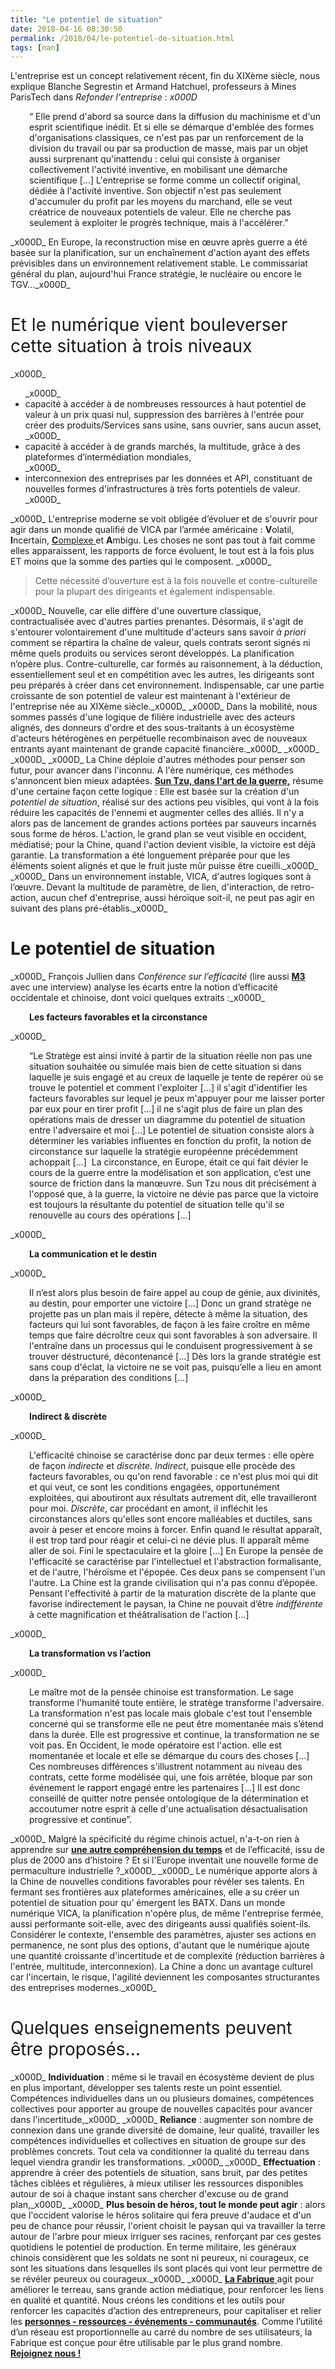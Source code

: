 ```yaml
---
title: "Le potentiel de situation"
date: 2018-04-16 08:30:50
permalink: /2018/04/le-potentiel-de-situation.html
tags: [nan]
---
```


<span style="font-weight: 400;">L'entreprise est un concept relativement récent, fin du XIXème siècle, nous explique Blanche Segrestin et Armand Hatchuel, professeurs à Mines ParisTech dans <em>Refonder l'entreprise</em> : </span>_x000D_
<p style="padding-left: 30px;"><span style="font-weight: 400;">“ Elle prend d'abord sa source dans la diffusion du machinisme et d'un esprit scientifique inédit. Et si elle se démarque d'emblée des formes d'organisations classiques, ce n'est pas par un renforcement de la division du travail ou par sa production de masse, mais par un objet aussi surprenant qu'inattendu : celui qui consiste à organiser collectivement l'activité inventive, en mobilisant une démarche scientifique [...] L'entreprise se forme comme un collectif original, dédiée à l'activité inventive. Son objectif n'est pas seulement d'accumuler du profit par les moyens du marchand, elle se veut créatrice de nouveaux potentiels de valeur. Elle ne cherche pas seulement à exploiter le progrès technique, mais à l'accélérer.”</span></p>_x000D_
<span style="font-weight: 400;">En Europe, la reconstruction mise en œuvre après guerre a été basée sur la planification, sur un enchaînement d'action ayant des effets prévisibles dans un environnement relativement stable. Le commissariat général du plan, aujourd'hui France stratégie, le nucléaire ou encore le TGV...</span>_x000D_
<h1><span style="font-weight: 400;">Et le numérique vient bouleverser cette situation à trois niveaux</span></h1>_x000D_
<ul>_x000D_
 	<li style="font-weight: 400;"><span style="font-weight: 400;">capacité à accéder à de nombreuses ressources à haut potentiel de valeur à un prix quasi nul, suppression des barrières à l'entrée pour créer des produits/Services sans usine, sans ouvrier, sans aucun asset, </span></li>_x000D_
 	<li style="font-weight: 400;"><span style="font-weight: 400;">capacité à accéder à de grands marchés, la multitude, grâce à des plateformes d’intermédiation mondiales,</span></li>_x000D_
 	<li style="font-weight: 400;"><span style="font-weight: 400;">interconnexion des entreprises par les données et API, constituant de nouvelles formes d'infrastructures à très forts potentiels de valeur. </span></li>_x000D_
</ul>_x000D_
<span style="font-weight: 400;">L'entreprise moderne se voit obligée d’évoluer et de s'ouvrir pour agir dans un monde qualifié de VICA par l’armée américaine : <strong>V</strong>olatil, <strong>I</strong>ncertain, <a href="http://transportsdufutur.ademe.fr/2011/04/metanote-tdf-11-transports-mobilites-introduction-a-la-pensee-complexe.html" target="_blank" rel="noopener"><strong>C</strong>omplexe </a>et <strong>A</strong>mbigu. Les choses ne sont pas tout à fait comme elles apparaissent, les rapports de force évoluent, le tout est à la fois plus ET moins que la somme des parties qui le composent. </span>_x000D_
<blockquote><span style="font-weight: 400;">Cette nécessité d’ouverture est à la fois nouvelle et contre-culturelle pour la plupart des dirigeants et également indispensable. </span></blockquote>_x000D_
<span style="font-weight: 400;">Nouvelle, car elle diffère d'une ouverture classique, contractualisée avec d'autres parties prenantes. Désormais, il s'agit de s'entourer volontairement d'une multitude d'acteurs sans savoir </span><i><span style="font-weight: 400;">à priori</span></i><span style="font-weight: 400;"> comment se répartira la chaîne de valeur, quels contrats seront signés ni même quels produits ou services seront développés. La planification n’opère plus. Contre-culturelle, car formés au raisonnement, à la déduction, essentiellement seul et en compétition avec les autres, les dirigeants sont peu préparés à créer dans cet environnement. Indispensable, car une partie croissante de son potentiel de valeur est maintenant à l'extérieur de l'entreprise née au XIXème siècle.</span>_x000D_
_x000D_
<span style="font-weight: 400;">Dans la mobilité, nous sommes passés d'une logique de filière industrielle avec des acteurs alignés, des donneurs d'ordre et des sous-traitants à un écosystème d'acteurs hétérogènes en perpétuelle recombinaison avec de nouveaux entrants ayant maintenant de grande capacité financière.</span>_x000D_
_x000D_
<!--more-->_x000D_
_x000D_
<span style="font-weight: 400;">La Chine déploie d'autres méthodes pour penser son futur, pour avancer dans l'inconnu. A l'ère numérique, ces méthodes s'annoncent bien mieux adaptées. <a href="http://transportsdufutur.ademe.fr/2017/09/guerre-monde-numerique.html" target="_blank" rel="noopener"><strong>Sun Tzu, dans l'art de la guerre,</strong></a> résume d'une certaine façon cette logique : Elle est basée sur la création d'un </span><i><span style="font-weight: 400;">potentiel de situation</span></i><span style="font-weight: 400;">, réalisé sur des actions peu visibles, qui vont à la fois réduire les capacités de l'ennemi et augmenter celles des alliés. Il n'y a alors pas de lancement de grandes actions portées par sauveurs incarnés sous forme de héros. L'action, le grand plan se veut visible en occident, médiatisé; pour la Chine, quand l'action devient visible, la victoire est déjà garantie. La transformation a été longuement préparée pour que les éléments soient alignés et que le fruit juste mûr puisse être cueilli.</span>_x000D_
_x000D_
<span style="font-weight: 400;">Dans un environnement instable, VICA, d'autres logiques sont à l’œuvre. Devant la multitude de paramètre, de lien, d'interaction, de retro-action, aucun chef d'entreprise, aussi héroïque soit-il, ne peut pas agir en suivant des plans pré-établis.</span>_x000D_
<h1>Le potentiel de situation</h1>_x000D_
<span style="font-weight: 400;">François Jullien dans </span><i><span style="font-weight: 400;">Conférence sur l’efficacité</span></i><span style="font-weight: 400;"> (lire aussi <a href="https://www.millenaire3.com/publications/m3-societe-urbaine-et-action-publique-n-4" target="_blank" rel="noopener"><strong>M3</strong> </a>avec une interview) analyse les écarts entre la notion d’efficacité occidentale et chinoise, dont voici quelques extraits :</span>_x000D_
<p style="padding-left: 30px;"><strong>Les facteurs favorables et la circonstance </strong></p>_x000D_
<p style="padding-left: 30px;"><span style="font-weight: 400;">“Le Stratège est ainsi invité à partir de la situation réelle non pas une situation souhaitée ou simulée mais bien de cette situation si dans laquelle je suis engagé et au creux de laquelle je tente de repérer où se trouve le potentiel et comment l'exploiter [...] il s'agit d'identifier les facteurs favorables sur lequel je peux m'appuyer pour me laisser porter par eux pour en tirer profit [...] il ne s'agit plus de faire un plan des opérations mais de dresser un diagramme du potentiel de situation entre l'adversaire et moi [...] Le potentiel de situation consiste alors à déterminer les variables influentes en fonction du profit, la notion de circonstance sur laquelle la stratégie européenne précédemment achoppait [...]  La circonstance, en Europe, était ce qui fait dévier le cours de la guerre entre la modélisation et son application, c’est une source de friction dans la manœuvre. Sun Tzu nous dit précisément à l'opposé que, à la guerre, la victoire ne dévie pas parce que la victoire est toujours la résultante du potentiel de situation telle qu'il se renouvelle au cours des opérations [...] </span></p>_x000D_
<p style="padding-left: 30px;"><strong>La communication et le destin</strong></p>_x000D_
<p style="padding-left: 30px;"><span style="font-weight: 400;">Il n’est alors plus besoin de faire appel au coup de génie, aux divinités, au destin, pour emporter une victoire [...] Donc un grand stratège ne projette pas un plan mais il repère, détecte à même la situation, des facteurs qui lui sont favorables, de façon à les faire croître en même temps que faire décroître ceux qui sont favorables à son adversaire. Il l'entraîne dans un processus qui le conduisent progressivement à se trouver déstructuré, décontenancé [...] Dès lors la grande stratégie est sans coup d'éclat, la victoire ne se voit pas, puisqu’elle a lieu en amont dans la préparation des conditions [...] </span></p>_x000D_
<p style="padding-left: 30px;"><strong>Indirect & discrète</strong></p>_x000D_
<p style="padding-left: 30px;"><span style="font-weight: 400;">L'efficacité chinoise se caractérise donc par deux termes : elle opère de façon <em>indirecte</em> et <em>discrète</em>. <em>Indirect</em>, puisque elle procède des facteurs favorables, ou qu'on rend favorable : ce n'est plus moi qui dit et qui veut, ce sont les conditions engagées, opportunément exploitées, qui aboutiront aux résultats autrement dit, elle travailleront pour moi. <em>Discrète</em>, car procédant en amont, il infléchit les circonstances alors qu'elles sont encore malléables et ductiles, sans avoir à peser et encore moins à forcer. Enfin quand le résultat apparaît, il est trop tard pour réagir et celui-ci ne dévie plus. Il apparaît même aller de soi. Fini le spectaculaire et la gloire [...] En Europe la pensée de l'efficacité se caractérise par l'intellectuel et l'abstraction formalisante, et de l'autre, l'héroïsme et l'épopée. Ces deux pans se compensent l'un l'autre. La Chine est la grande civilisation qui n'a pas connu d’épopée. Pensant l'effectivité à partir de la maturation discrète de la plante que favorise indirectement le paysan, la Chine ne pouvait d’être <em>indifférente</em> à cette magnification et théâtralisation de l'action [...]  </span></p>_x000D_
<p style="padding-left: 30px;"><strong>La transformation vs l’action</strong></p>_x000D_
<p style="padding-left: 30px;"><span style="font-weight: 400;">Le maître mot de la pensée chinoise est transformation. Le sage transforme l'humanité toute entière, le stratège transforme l'adversaire. La transformation n'est pas locale mais globale c'est tout l'ensemble concerné qui se transforme elle ne peut être momentanée mais s’étend dans la durée. Elle est progressive et continue, la transformation ne se voit pas. En Occident, le mode opératoire est l'action. elle est momentanée et locale et elle se démarque du cours des choses [...] Ces nombreuses différences s'illustrent notamment au niveau des contrats, cette forme modélisée qui, une fois arrêtée, bloque par son événement le rapport engagé entre les partenaires [...] Il est donc conseillé de quitter notre pensée ontologique de la détermination et accoutumer notre esprit à celle d'une actualisation désactualisation progressive et continue”.</span></p>_x000D_
<span style="font-weight: 400;">Malgré la spécificité du régime chinois actuel, n'a-t-on rien à apprendre sur <a href="http://transportsdufutur.ademe.fr/2018/01/metanote-n25-le-temps-12.html" target="_blank" rel="noopener"><strong>une autre compréhension du temps</strong></a> et de l’efficacité, issu de plus de 2000 ans d’histoire ? Et si l'Europe inventait une nouvelle forme de permaculture industrielle ?</span>_x000D_
_x000D_
<span style="font-weight: 400;">Le numérique apporte alors à la Chine de nouvelles conditions favorables pour révéler ses talents. En fermant ses frontières aux plateformes américaines, elle a su créer un potentiel de situation pour qu’ émergent les BATX. Dans un monde numérique VICA, la planification n'opère plus, de même l'entreprise fermée, aussi performante soit-elle, avec des dirigeants aussi qualifiés soient-ils. Considérer le contexte, l'ensemble des paramètres, ajuster ses actions en permanence, ne sont plus des options, d'autant que le numérique ajoute une quantité croissante d'incertitude et de complexité (réduction barrières à l'entrée, multitude, interconnexion). La Chine a donc un avantage culturel car l'incertain, le risque, l'agilité deviennent les composantes structurantes des entreprises modernes.</span>_x000D_
<h1><span style="font-weight: 400;">Quelques enseignements peuvent être proposés...</span></h1>_x000D_
<span style="font-weight: 400;"><strong>Individuation</strong> : même si le travail en écosystème devient de plus en plus important, développer ses talents reste un point essentiel. Compétences individuelles dans un ou plusieurs domaines, compétences collectives pour apporter au groupe de nouvelles capacités pour avancer dans l'incertitude,</span>_x000D_
_x000D_
<span style="font-weight: 400;"><strong>Reliance</strong> : augmenter son nombre de connexion dans une grande diversité de domaine, leur qualité, travailler les compétences individuelles et collectives en situation de groupe sur des problèmes concrets. Tout cela va conditionner la qualité du terreau dans lequel viendra grandir les transformations. </span>_x000D_
_x000D_
<span style="font-weight: 400;"><strong>Effectuation</strong> : apprendre à créer des potentiels de situation, sans bruit, par des petites tâches ciblées et régulières, à mieux utiliser les ressources disponibles autour de soi à chaque instant sans chercher d'excuse ou de grand plan,</span>_x000D_
_x000D_
<span style="font-weight: 400;"><strong>Plus besoin de héros, tout le monde peut agir</strong> : alors que l'occident valorise le héros solitaire qui fera preuve d'audace et d'un peu de chance pour réussir, l'orient choisit le paysan qui va travailler la terre autour de l'arbre pour mieux irriguer ses racines, renforçant par ces gestes quotidiens le potentiel de production. En terme militaire, les généraux chinois considèrent que les soldats ne sont ni peureux, ni courageux, ce sont les situations dans lesquelles ils sont placés qui vont leur permettre de se révéler peureux ou courageux.</span>_x000D_
_x000D_
<span style="font-weight: 400;"><a href="http://fabmob.io" target="_blank" rel="noopener"><strong>La Fabrique</strong> </a>agit pour améliorer le terreau, sans grande action médiatique, pour renforcer les liens en qualité et quantité. Nous créons les conditions et les outils pour renforcer les capacités d’action des entrepreneurs, pour capitaliser et relier les <a href="http://wiki.fabmob.io" target="_blank" rel="noopener"><strong>personnes - ressources - événements - communautés</strong></a>. Comme </span><span style="font-weight: 400;">l’utilité d’un réseau est proportionnelle au carré du nombre de ses utilisateurs, la Fabrique est conçue pour être utilisable par le plus grand nombre. <a href="http://wiki.lafabriquedesmobilites.fr/wiki/Pourquoi_adh%C3%A9rer_%C3%A0_l%27Association_La_Fabrique_des_Mobilit%C3%A9s_%3F" target="_blank" rel="noopener"><strong>Rejoignez nous !</strong></a></span>
